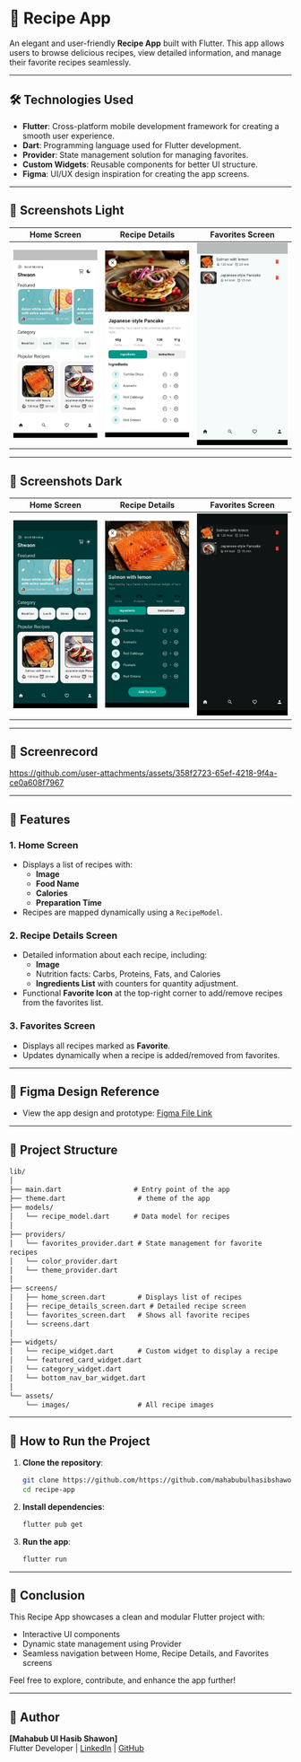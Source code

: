 # 🍲 Recipe App

An elegant and user-friendly **Recipe App** built with Flutter. This app allows users to browse delicious recipes, view detailed information, and manage their favorite recipes seamlessly.

---

## 🛠 Technologies Used

- **Flutter**: Cross-platform mobile development framework for creating a smooth user experience.
- **Dart**: Programming language used for Flutter development.
- **Provider**: State management solution for managing favorites.
- **Custom Widgets**: Reusable components for better UI structure.
- **Figma**: UI/UX design inspiration for creating the app screens.

---

## 📸 Screenshots Light

| **Home Screen**              | **Recipe Details**                       | **Favorites Screen**                    |
|------------------------------|------------------------------------------|-----------------------------------------|
| ![Home](screenshots/home_light.jpg) | ![Details](screenshots/food_details.jpg) | ![Favorites](screenshots/fav_light.jpg) |

---
## 📸 Screenshots Dark

| **Home Screen**                    | **Recipe Details**                            | **Favorites Screen**                   |
|------------------------------------|-----------------------------------------------|----------------------------------------|
| ![Home](screenshots/home_dark.jpg) | ![Details](screenshots/food_details_dark.jpg) | ![Favorites](screenshots/fav_dark.jpg) |

---
## 🎥 Screenrecord

https://github.com/user-attachments/assets/358f2723-65ef-4218-9f4a-ce0a608f7967

---
## 📱 Features

### 1. **Home Screen**
- Displays a list of recipes with:
   - **Image**
   - **Food Name**
   - **Calories**
   - **Preparation Time**
- Recipes are mapped dynamically using a `RecipeModel`.

### 2. **Recipe Details Screen**
- Detailed information about each recipe, including:
   - **Image**
   - Nutrition facts: Carbs, Proteins, Fats, and Calories
   - **Ingredients List** with counters for quantity adjustment.
- Functional **Favorite Icon** at the top-right corner to add/remove recipes from the favorites list.

### 3. **Favorites Screen**
- Displays all recipes marked as **Favorite**.
- Updates dynamically when a recipe is added/removed from favorites.

---

## 🔗 Figma Design Reference

- View the app design and prototype: [Figma File Link](https://www.figma.com/proto/ASUZ4xSOl5HSROZ5eSlJTj/%5BFREE%5D-Recipely---Food-Recipe-Mobile-App-UI-Kit-(Community)?node-id=1-8120&t=FTT6L6kGbuQpSHiB-1)

---

## 📂 Project Structure

```plaintext
lib/
│
├── main.dart                  # Entry point of the app
├── theme.dart                  # theme of the app
├── models/
│   └── recipe_model.dart      # Data model for recipes
│
├── providers/
│   └── favorites_provider.dart # State management for favorite recipes
│   └── color_provider.dart
│   └── theme_provider.dart
│
├── screens/
│   ├── home_screen.dart        # Displays list of recipes
│   ├── recipe_details_screen.dart # Detailed recipe screen
│   └── favorites_screen.dart   # Shows all favorite recipes
│   └── screens.dart
│
├── widgets/
│   └── recipe_widget.dart      # Custom widget to display a recipe
│   └── featured_card_widget.dart
│   └── category_widget.dart
│   └── bottom_nav_bar_widget.dart
│
└── assets/
    └── images/                 # All recipe images
```

---

## 🚀 How to Run the Project

1. **Clone the repository**:
   ```bash
   git clone https://github.com/https://github.com/mahabubulhasibshawon/recipe_provider.git/recipe-app.git
   cd recipe-app
   ```

2. **Install dependencies**:
   ```bash
   flutter pub get
   ```

3. **Run the app**:
   ```bash
   flutter run
   ```

---


## 🌟 Conclusion

This Recipe App showcases a clean and modular Flutter project with:
- Interactive UI components
- Dynamic state management using Provider
- Seamless navigation between Home, Recipe Details, and Favorites screens

Feel free to explore, contribute, and enhance the app further!

---

## 🙌 Author

**[Mahabub Ul Hasib Shawon]**  
Flutter Developer | [LinkedIn](https://www.linkedin.com/in/mahbub-ul-hasib-shawon/) | [GitHub](https://github.com/mahabubulhasibshawon)

